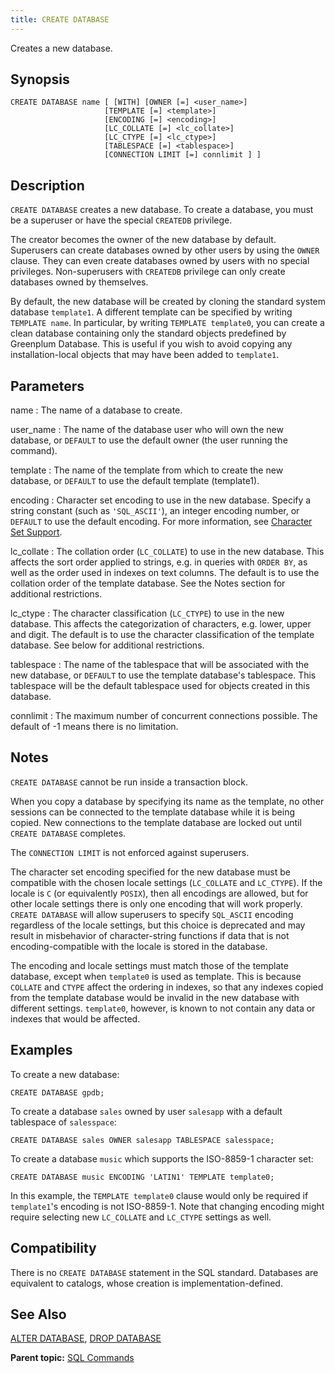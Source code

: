 ```yaml
---
title: CREATE DATABASE 
---
```


Creates a new database.

## <a id="section2"></a>Synopsis 

``` {#sql_command_synopsis}
CREATE DATABASE name [ [WITH] [OWNER [=] <user_name>]
                     [TEMPLATE [=] <template>]
                     [ENCODING [=] <encoding>]
                     [LC_COLLATE [=] <lc_collate>]
                     [LC_CTYPE [=] <lc_ctype>]
                     [TABLESPACE [=] <tablespace>]
                     [CONNECTION LIMIT [=] connlimit ] ]
```

## <a id="section3"></a>Description 

`CREATE DATABASE` creates a new database. To create a database, you must be a superuser or have the special `CREATEDB` privilege.

The creator becomes the owner of the new database by default. Superusers can create databases owned by other users by using the `OWNER` clause. They can even create databases owned by users with no special privileges. Non-superusers with `CREATEDB` privilege can only create databases owned by themselves.

By default, the new database will be created by cloning the standard system database `template1`. A different template can be specified by writing `TEMPLATE name`. In particular, by writing `TEMPLATE template0`, you can create a clean database containing only the standard objects predefined by Greenplum Database. This is useful if you wish to avoid copying any installation-local objects that may have been added to `template1`.

## <a id="section4"></a>Parameters 

name
:   The name of a database to create.

user\_name
:   The name of the database user who will own the new database, or `DEFAULT` to use the default owner \(the user running the command\).

template
:   The name of the template from which to create the new database, or `DEFAULT` to use the default template \(template1\).

encoding
:   Character set encoding to use in the new database. Specify a string constant \(such as `'SQL_ASCII'`\), an integer encoding number, or `DEFAULT` to use the default encoding. For more information, see [Character Set Support](../character_sets.html).

lc\_collate
:   The collation order \(`LC_COLLATE`\) to use in the new database. This affects the sort order applied to strings, e.g. in queries with `ORDER BY`, as well as the order used in indexes on text columns. The default is to use the collation order of the template database. See the Notes section for additional restrictions.

lc\_ctype
:   The character classification \(`LC_CTYPE`\) to use in the new database. This affects the categorization of characters, e.g. lower, upper and digit. The default is to use the character classification of the template database. See below for additional restrictions.

tablespace
:   The name of the tablespace that will be associated with the new database, or `DEFAULT` to use the template database's tablespace. This tablespace will be the default tablespace used for objects created in this database.

connlimit
:   The maximum number of concurrent connections possible. The default of -1 means there is no limitation.

## <a id="section5"></a>Notes 

`CREATE DATABASE` cannot be run inside a transaction block.

When you copy a database by specifying its name as the template, no other sessions can be connected to the template database while it is being copied. New connections to the template database are locked out until `CREATE DATABASE` completes.

The `CONNECTION LIMIT` is not enforced against superusers.

The character set encoding specified for the new database must be compatible with the chosen locale settings \(`LC_COLLATE` and `LC_CTYPE`\). If the locale is `C` \(or equivalently `POSIX`\), then all encodings are allowed, but for other locale settings there is only one encoding that will work properly. `CREATE DATABASE` will allow superusers to specify `SQL_ASCII` encoding regardless of the locale settings, but this choice is deprecated and may result in misbehavior of character-string functions if data that is not encoding-compatible with the locale is stored in the database.

The encoding and locale settings must match those of the template database, except when `template0` is used as template. This is because `COLLATE` and `CTYPE` affect the ordering in indexes, so that any indexes copied from the template database would be invalid in the new database with different settings. `template0`, however, is known to not contain any data or indexes that would be affected.

## <a id="section6"></a>Examples 

To create a new database:

```
CREATE DATABASE gpdb;
```

To create a database `sales` owned by user `salesapp` with a default tablespace of `salesspace`:

```
CREATE DATABASE sales OWNER salesapp TABLESPACE salesspace;
```

To create a database `music` which supports the ISO-8859-1 character set:

```
CREATE DATABASE music ENCODING 'LATIN1' TEMPLATE template0;
```

In this example, the `TEMPLATE template0` clause would only be required if `template1`'s encoding is not ISO-8859-1. Note that changing encoding might require selecting new `LC_COLLATE` and `LC_CTYPE` settings as well.

## <a id="section7"></a>Compatibility 

There is no `CREATE DATABASE` statement in the SQL standard. Databases are equivalent to catalogs, whose creation is implementation-defined.

## <a id="section8"></a>See Also 

[ALTER DATABASE](ALTER_DATABASE.html), [DROP DATABASE](DROP_DATABASE.html)

**Parent topic:** [SQL Commands](../sql_commands/sql_ref.html)

